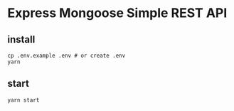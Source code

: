 # Express Mongoose Simple REST API
## install
```
cp .env.example .env # or create .env
yarn
```
## start
```
yarn start
```
